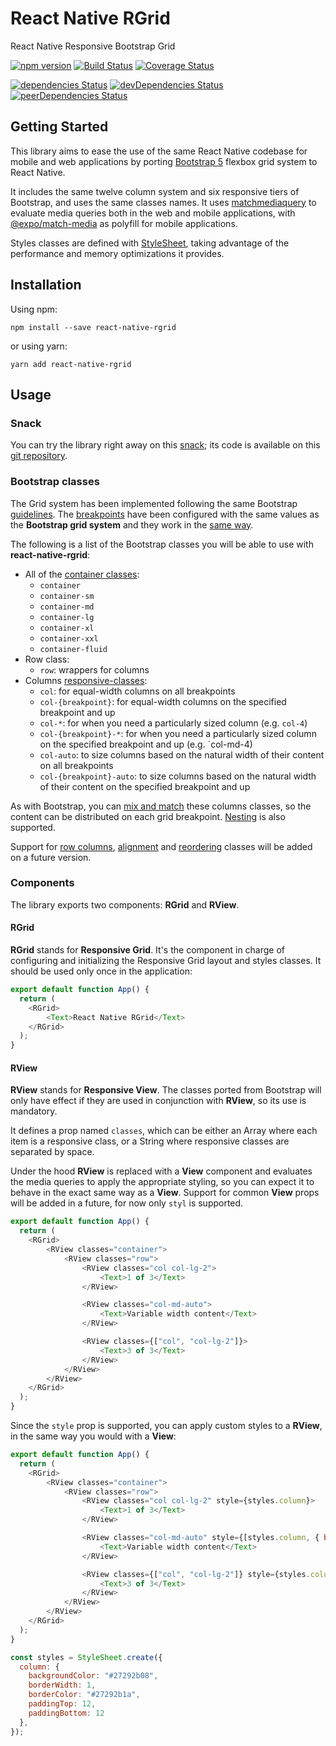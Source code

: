 # React Native RGrid
React Native Responsive Bootstrap Grid 

[![npm version](https://img.shields.io/npm/v/react-native-rgrid.svg)](https://www.npmjs.org/package/react-native-rgrid)
[![Build Status](https://travis-ci.com/t-medina/react-native-rgrid.svg?branch=develop)](https://travis-ci.com/t-medina/react-native-rgrid?branch=develop)
[![Coverage Status](https://coveralls.io/repos/github/t-medina/react-native-rgrid/badge.svg?branch=develop)](https://coveralls.io/github/t-medina/react-native-rgrid?branch=develop)

[![dependencies Status](https://status.david-dm.org/gh/t-medina/react-native-rgrid.svg)](https://david-dm.org/t-medina/react-native-rgrid)
[![devDependencies Status](https://status.david-dm.org/gh/t-medina/react-native-rgrid.svg?type=dev)](https://david-dm.org/t-medina/react-native-rgrid?type=dev)
[![peerDependencies Status](https://status.david-dm.org/gh/t-medina/react-native-rgrid.svg?type=peer)](https://david-dm.org/t-medina/react-native-rgrid?type=peer)


## Getting Started 
This library aims to ease the use of the same React Native codebase for mobile and web applications by porting  [Bootstrap 5](https://getbootstrap.com/docs/5.0/layout/grid/) flexbox grid system to React Native. 

It includes the same twelve column system and six responsive tiers of Bootstrap, and uses the same classes names. It uses [matchmediaquery](https://github.com/ncochard/matchmediaquery) to evaluate media queries both in the web and mobile applications, with [@expo/match-media](https://github.com/expo/match-media) as polyfill for mobile applications.

Styles classes are defined with [StyleSheet](https://reactnative.dev/docs/stylesheet), taking advantage of the performance and memory optimizations it provides. 


## Installation

Using npm:

```shell
npm install --save react-native-rgrid
```

or using yarn:

```shell
yarn add react-native-rgrid
```


## Usage

### Snack

You can try the library right away on this [snack](https://snack.expo.io/@t-medina/react-native-rgrid-sample); its code is available on this [git repository](https://github.com/t-medina/react-native-rgrid-sample).

### Bootstrap classes

The Grid system has been implemented following the same Bootstrap [guidelines](https://getbootstrap.com/docs/5.0/layout/grid/). The [breakpoints](https://getbootstrap.com/docs/5.0/layout/breakpoints/) have been configured with the same values as the **Bootstrap grid system** and they work in the [same way](https://getbootstrap.com/docs/5.0/layout/grid/#how-it-works).  

The following is a list of the Bootstrap classes you will be able to use with **react-native-rgrid**:
* All of the [container classes](https://getbootstrap.com/docs/5.0/layout/containers/):
    * `container`
    * `container-sm`
    * `container-md`
    * `container-lg`
    * `container-xl`
    * `container-xxl`
    * `container-fluid`
* Row class:
    * `row`: wrappers for columns
* Columns [responsive-classes](https://getbootstrap.com/docs/5.0/layout/grid/#responsive-classes):
    * `col`: for equal-width columns on all breakpoints
    * `col-{breakpoint}`: for equal-width columns on the specified breakpoint and up
    * `col-*`: for when you need a particularly sized column (e.g. `col-4`)
    * `col-{breakpoint}-*`: for when you need a particularly sized column on the specified breakpoint and up (e.g. `col-md-4)
    * `col-auto`: to size columns based on the natural width of their content on all breakpoints
    * `col-{breakpoint}-auto`: to size columns based on the natural width of their content on the specified breakpoint and up
    
As with Bootstrap, you can [mix and match](https://getbootstrap.com/docs/5.0/layout/grid/#mix-and-match) these columns classes, so the content can be distributed on each grid breakpoint. [Nesting](https://getbootstrap.com/docs/5.0/layout/grid/#nesting) is also supported. 

Support for [row columns](https://getbootstrap.com/docs/5.0/layout/grid/#row-columns), [alignment](https://getbootstrap.com/docs/5.0/layout/columns/#alignment) and [reordering](https://getbootstrap.com/docs/5.0/layout/columns/#reordering) classes will be added on a future version.

### Components

The library exports two components: **RGrid** and **RView**.

#### RGrid

**RGrid** stands for **Responsive Grid**. It's the component in charge of configuring and initializing the Responsive Grid layout and styles classes. 
It should be used only once in the application:

```javascript 
export default function App() {
  return (
    <RGrid>
        <Text>React Native RGrid</Text>
    </RGrid>
  );
}
```


#### RView

**RView** stands for **Responsive View**. The classes ported from Bootstrap will only have effect if they are used in conjunction with **RView**, so its use is mandatory. 

It defines a prop named `classes`, which can be either an Array where each item is a responsive class, or a String where responsive classes are separated by space.

Under the hood **RView** is replaced with a **View** component and evaluates the media queries to apply the appropriate styling, so you can expect it to behave in the exact same way as a **View**. Support for common **View** props will be added in a future, for now only `styl` is supported.  

```javascript 
export default function App() {
  return (
    <RGrid>
        <RView classes="container">
            <RView classes="row">
                <RView classes="col col-lg-2">
                    <Text>1 of 3</Text>
                </RView>

                <RView classes="col-md-auto">
                    <Text>Variable width content</Text>
                </RView>

                <RView classes={["col", "col-lg-2"]}>
                    <Text>3 of 3</Text>
                </RView>
            </RView>
        </RView>
    </RGrid>
  );
}
```

Since the `style` prop is supported, you can apply custom styles to a **RView**, in the same way you would with a **View**:

```javascript
export default function App() {
  return (
    <RGrid>
        <RView classes="container">
            <RView classes="row">
                <RView classes="col col-lg-2" style={styles.column}>
                    <Text>1 of 3</Text>
                </RView>

                <RView classes="col-md-auto" style={[styles.column, { backgroundColor: "#ff0000" }]}>
                    <Text>Variable width content</Text>
                </RView>

                <RView classes={["col", "col-lg-2"]} style={styles.column}>
                    <Text>3 of 3</Text>
                </RView>
            </RView>
        </RView>
    </RGrid>
  );
}

const styles = StyleSheet.create({
  column: {
    backgroundColor: "#27292b08",
    borderWidth: 1,
    borderColor: "#27292b1a",
    paddingTop: 12,
    paddingBottom: 12
  },
});
```
